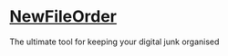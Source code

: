# [NewFileOrder](https://github.com/reichltomas/NewFileOrder)
The ultimate tool for keeping your digital junk organised
